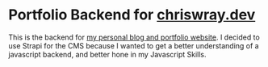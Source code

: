 # Portfolio Backend for [chriswray.dev](https://chriswray.dev)

This is the backend for [my personal blog and portfolio website](https://chriswray.dev). I decided to use Strapi for the CMS because I wanted to get a better understanding of a javascript backend, and better hone in my Javascript Skills.
